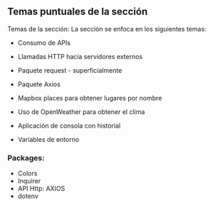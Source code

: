 ## Temas puntuales de la sección
Temas de la sección:
La sección se enfoca en los siguientes temas:

- Consumo de APIs

- Llamadas HTTP hacia servidores externos

- Paquete request - superficialmente

- Paquete Axios

- Mapbox places para obtener lugares por nombre

- Uso de OpenWeather para obtener el clima

- Aplicación de consola con historial

- Variables de entorno


### Packages:
- Colors
- Inquirer
- API Http: AXIOS
-  dotenv